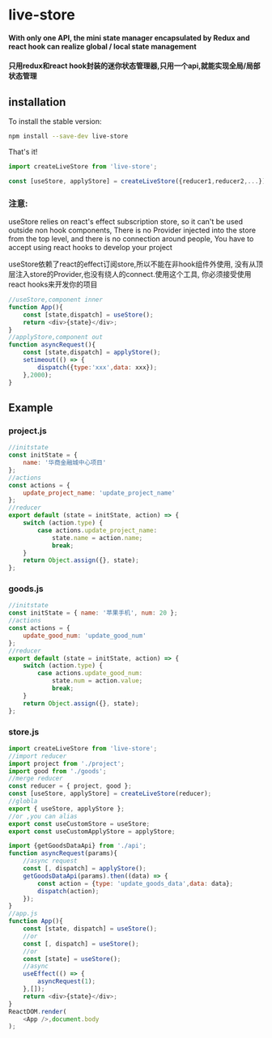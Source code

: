 # live-store

#### With only one API, the mini state manager encapsulated by Redux and react hook can realize global / local state management
#### 只用redux和react hook封装的迷你状态管理器,只用一个api,就能实现全局/局部状态管理

## installation

To install the stable version:

```sh
npm install --save-dev live-store
```

That's it!
```js
import createLiveStore from 'live-store';

const [useStore, applyStore] = createLiveStore({reducer1,reducer2,...});
```

### 注意:
useStore relies on react's effect subscription store, so it can't be used outside non hook components,
There is no Provider injected into the store from the top level, and there is no connection around people,
You have to accept using react hooks to develop your project

useStore依赖了react的effect订阅store,所以不能在非hook组件外使用,
没有从顶层注入store的Provider,也没有绕人的connect.使用这个工具,
你必须接受使用react hooks来开发你的项目

```js
//useStore,component inner
function App(){
    const [state,dispatch] = useStore();
    return <div>{state}</div>;
}
//applyStore,component out
function asyncRequest(){
    const [state,dispatch] = applyStore();
    setimeout(() => {
        dispatch({type:'xxx',data: xxx});
    },2000);
}
```
## Example
### project.js
```js
//initstate
const initState = {
    name: '华商金融城中心项目'
};
//actions
const actions = {
    update_project_name: 'update_project_name'
};
//reducer
export default (state = initState, action) => {
    switch (action.type) {
        case actions.update_project_name:
            state.name = action.name;
            break;
    }
    return Object.assign({}, state);
};
```

### goods.js
```js
//initstate
const initState = { name: '苹果手机', num: 20 };
//actions
const actions = {
    update_good_num: 'update_good_num'
};
//reducer
export default (state = initState, action) => {
    switch (action.type) {
        case actions.update_good_num:
            state.num = action.value;
            break;
    }
    return Object.assign({}, state);
};
```

### store.js
```js
import createLiveStore from 'live-store';
//import reducer
import project from './project';
import good from './goods';
//merge reducer
const reducer = { project, good };
const [useStore, applyStore] = createLiveStore(reducer);
//globla
export { useStore, applyStore };
//or ,you can alias 
export const useCustomStore = useStore;
export const useCustomApplyStore = applyStore;

```

```js
import {getGoodsDataApi} from './api';
function asyncRequest(params){
    //async request
    const [, dispatch] = applyStore();
    getGoodsDataApi(params).then((data) => {
        const action = {type: 'update_goods_data',data: data};
        dispatch(action);
    });
}
//app.js
function App(){
    const [state, dispatch] = useStore();
    //or
    const [, dispatch] = useStore();
    //or
    const [state] = useStore();
    //async
    useEffect(() => {
        asyncRequest(1);
    },[]);
    return <div>{state}</div>; 
}
ReactDOM.render(
    <App />,document.body
);
````